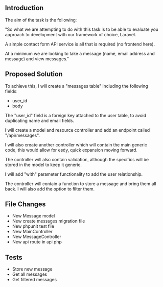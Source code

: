 ## Introduction

The aim of the task is the following:

"So what we are attempting to do with this task is to be able to evaluate you approach to development with our framework of choice, Laravel.

A simple contact form API service is all that is required (no frontend here).

At a minimum we are looking to take a message (name, email address and message) and view messages."

## Proposed Solution

To achieve this, I will create a "messages table" including the following fields:

- user_id
- body

The "user_id" field is a foreign key attached to the user table, to avoid duplicating name and email fields.

I will create a model and resource controller and add an endpoint called "/api/messages".

I will also create another controller which will contain the main generic code, this would allow for esdy, quick expansion moving forward.

The controller will also contain validation, although the specifics will be stored in the model to keep it generic.

I will add "with" parameter functionality to add the user relationship. 

The controller will contain a function to store a message and bring them all back. I will also add the option to filter them.

## File Changes

- New Message model
- New create messages migration file
- New phpunit test file
- New MainController
- New MessageController
- New api route in api.php

## Tests

- Store new message
- Get all messages
- Get filtered messages

